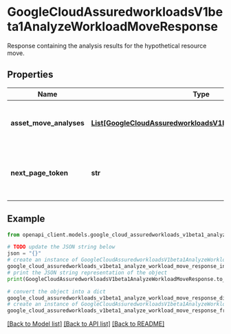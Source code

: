 # GoogleCloudAssuredworkloadsV1beta1AnalyzeWorkloadMoveResponse

Response containing the analysis results for the hypothetical resource move.

## Properties

Name | Type | Description | Notes
------------ | ------------- | ------------- | -------------
**asset_move_analyses** | [**List[GoogleCloudAssuredworkloadsV1beta1AssetMoveAnalysis]**](GoogleCloudAssuredworkloadsV1beta1AssetMoveAnalysis.md) | List of analysis results for each asset in scope. | [optional] 
**next_page_token** | **str** | The next page token. Is empty if the last page is reached. | [optional] 

## Example

```python
from openapi_client.models.google_cloud_assuredworkloads_v1beta1_analyze_workload_move_response import GoogleCloudAssuredworkloadsV1beta1AnalyzeWorkloadMoveResponse

# TODO update the JSON string below
json = "{}"
# create an instance of GoogleCloudAssuredworkloadsV1beta1AnalyzeWorkloadMoveResponse from a JSON string
google_cloud_assuredworkloads_v1beta1_analyze_workload_move_response_instance = GoogleCloudAssuredworkloadsV1beta1AnalyzeWorkloadMoveResponse.from_json(json)
# print the JSON string representation of the object
print(GoogleCloudAssuredworkloadsV1beta1AnalyzeWorkloadMoveResponse.to_json())

# convert the object into a dict
google_cloud_assuredworkloads_v1beta1_analyze_workload_move_response_dict = google_cloud_assuredworkloads_v1beta1_analyze_workload_move_response_instance.to_dict()
# create an instance of GoogleCloudAssuredworkloadsV1beta1AnalyzeWorkloadMoveResponse from a dict
google_cloud_assuredworkloads_v1beta1_analyze_workload_move_response_from_dict = GoogleCloudAssuredworkloadsV1beta1AnalyzeWorkloadMoveResponse.from_dict(google_cloud_assuredworkloads_v1beta1_analyze_workload_move_response_dict)
```
[[Back to Model list]](../README.md#documentation-for-models) [[Back to API list]](../README.md#documentation-for-api-endpoints) [[Back to README]](../README.md)


